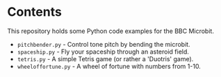 Contents
========

This repository holds some Python code examples for the
BBC Microbit.


* `pitchbender.py` - Control tone pitch by bending the microbit.
* `spaceship.py` - Fly your spaceship through an asteroid field.
* `tetris.py` - A simple Tetris game (or rather a 'Duotris' game).
* `wheeloffortune.py` - A wheel of fortune with numbers from 1-10.
